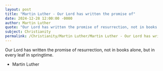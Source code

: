 ```yaml
---
layout: post
title: "Martin Luther - Our Lord has written the promise of"
date: 2024-12-28 12:00:00 -0000
author: Martin Luther
quote: "Our Lord has written the promise of resurrection, not in books alone, but in every leaf in springtime."
subject: Christianity
permalink: /Christianity/Martin Luther/Martin Luther - Our Lord has written the promise of
---
```


Our Lord has written the promise of resurrection, not in books alone, but in every leaf in springtime.

- Martin Luther
